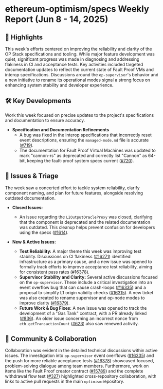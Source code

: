 # ethereum-optimism/specs Weekly Report (Jun 8 - 14, 2025)

## 🚀 Highlights
This week's efforts centered on improving the reliability and clarity of the OP Stack specifications and tooling. While major feature development was quiet, significant progress was made in diagnosing and addressing flakiness in CI and acceptance tests. Key activities included targeted documentation updates to reflect the current state of Fault Proof VMs and interop specifications. Discussions around the `op-supervisor`'s behavior and a new initiative to rename its operational modes signal a strong focus on enhancing system stability and developer experience.

## 🛠️ Key Developments
Work this week focused on precise updates to the project's specifications and documentation to ensure accuracy.

*   **Specification and Documentation Refinements**
    *   A bug was fixed in the interop specifications that incorrectly reset event descriptions, ensuring the `managed-mode.md` file is accurate ([#719](https://github.com/ethereum-optimism/specs/pull/719)).
    *   The documentation for Fault Proof Virtual Machines was updated to mark "cannon-rs" as deprecated and correctly list "Cannon" as 64-bit, keeping the fault-proof system specs current ([#720](https://github.com/ethereum-optimism/specs/pull/720)).

## 🐛 Issues & Triage
The week saw a concerted effort to tackle system reliability, clarify component naming, and plan for future features, alongside resolving outdated documentation.

*   **Closed Issues:**
    *   An issue regarding the `L2OutputOracleProxy` was closed, clarifying that the component is deprecated and the related documentation was outdated. This cleanup helps prevent confusion for developers using the specs ([#1614](https://github.com/ethereum-optimism/specs/issues/1614)).

*   **New & Active Issues:**
    *   **Test Reliability:** A major theme this week was improving test stability. Discussions on CI flakiness ([#16271](https://github.com/ethereum-optimism/specs/issues/16271)) identified infrastructure as a primary cause, and a new issue was opened to formally track efforts to improve acceptance test reliability, aiming for consistent pass rates ([#16378](https://github.com/ethereum-optimism/specs/issues/16378)).
    *   **Supervisor Stability and Clarity:** Several active discussions focused on the `op-supervisor`. These include a critical investigation into an event overflow bug that can cause crash-loops ([#16335](https://github.com/ethereum-optimism/specs/issues/16335)) and a proposal to simplify L1 origin validity checks ([#16315](https://github.com/ethereum-optimism/specs/issues/16315)). A new ticket was also created to rename supervisor and op-node modes to improve clarity ([#16379](https://github.com/ethereum-optimism/specs/issues/16379)).
    *   **Future Work & Bug Fixes:** A new issue was opened to track the development of a "Gas Tank" contract, with a PR already linked ([#836](https://github.com/ethereum-optimism/specs/issues/836)). An older issue concerning an incorrect nonce from `eth_getTransactionCount` ([#623](https://github.com/ethereum-optimism/specs/issues/623)) also saw renewed activity.

## 💬 Community & Collaboration
Collaboration was evident in the detailed technical discussions within active issues. The investigation into `op-supervisor` event overflows ([#16335](https://github.com/ethereum-optimism/specs/issues/16335)) and the push for more reliable acceptance tests ([#16378](https://github.com/ethereum-optimism/specs/issues/16378)) showcased focused, problem-solving dialogue among team members. Furthermore, work on items like the Fault Proof creator contract ([#15789](https://github.com/ethereum-optimism/specs/issues/15789)) and the complete withdrawal flow test ([#327](https://github.com/ethereum-optimism/specs/issues/327)) highlighted cross-repository collaboration, with links to active pull requests in the main `optimism` repository.